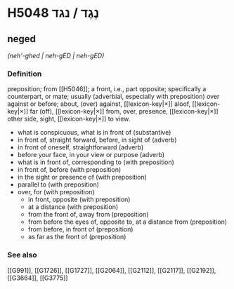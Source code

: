 # H5048 נֶגֶד / נגד

## neged

_(neh'-ghed | neh-ɡED | neh-ɡED)_

### Definition

preposition; from [[H5046]]; a front, i.e., part opposite; specifically a counterpart, or mate; usually (adverbial, especially with preposition) over against or before; about, (over) against, [[lexicon-key|×]] aloof, [[lexicon-key|×]] far (off), [[lexicon-key|×]] from, over, presence, [[lexicon-key|×]] other side, sight, [[lexicon-key|×]] to view.

- what is conspicuous, what is in front of (substantive)
- in front of, straight forward, before, in sight of (adverb)
- in front of oneself, straightforward (adverb)
- before your face, in your view or purpose (adverb)
- what is in front of, corresponding to (with preposition)
- in front of, before (with preposition)
- in the sight or presence of (with preposition)
- parallel to (with preposition)
- over, for (with preposition)
    - in front, opposite (with preposition)
    - at a distance (with preposition)
    - from the front of, away from (preposition)
    - from before the eyes of, opposite to, at a distance from (preposition)
    - from before, in front of (preposition)
    - as far as the front of (preposition)
### See also

[[G991]], [[G1726]], [[G1727]], [[G2064]], [[G2112]], [[G2117]], [[G2192]], [[G3664]], [[G3775]]

